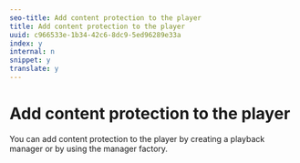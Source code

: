 ```yaml
---
seo-title: Add content protection to the player
title: Add content protection to the player
uuid: c966533e-1b34-42c6-8dc9-5ed96289e33a
index: y
internal: n
snippet: y
translate: y
---
```


# Add content protection to the player

You can add content protection to the player by creating a playback manager or by using the manager factory. 
